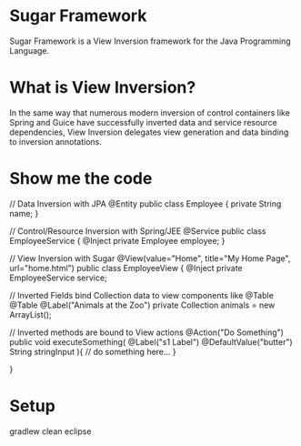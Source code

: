 # Sugar Framework
Sugar Framework is a View Inversion framework for the Java Programming Language.

# What is View Inversion?
In the same way that numerous modern inversion of control containers like Spring and Guice have successfully inverted data and service resource dependencies, View Inversion delegates view generation and data binding to inversion annotations.

# Show me the code
// Data Inversion with JPA
@Entity
public class Employee {
  private String name;
}

// Control/Resource Inversion with Spring/JEE
@Service
public class EmployeeService {
  @Inject
  private Employee employee;
}

// View Inversion with Sugar
@View(value="Home", title="My Home Page", url="home.html")
public class EmployeeView {
  @Inject
  private EmployeeService service;
  
  // Inverted Fields bind Collection data to view components like @Table 
  @Table
	@Label("Animals at the Zoo")
	private Collection<Animal> animals = new ArrayList<Animal>();
  
  // Inverted methods are bound to View actions
  @Action("Do Something")
	public void executeSomething(
			@Label("s1 Label") 
			@DefaultValue("butter") 
			String stringInput ){
      // do something here...
  }

}


# Setup
gradlew clean eclipse
